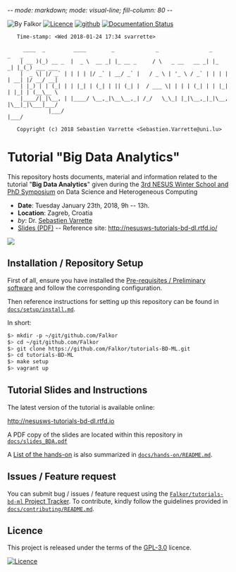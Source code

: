 -*- mode: markdown; mode: visual-line; fill-column: 80 -*-

![By Falkor](https://img.shields.io/badge/by-Falkor-blue.svg)  [![Licence](https://img.shields.io/badge/license-GPL--3.0-blue.svg)](http://www.gnu.org/licenses/gpl-3.0.html) [![github](https://img.shields.io/badge/git-github-lightgray.svg)](https://github.com/Falkor/tutorials-bd-ml) [![Documentation Status](https://readthedocs.org/projects/nesusws-tutorials-bd-dl/badge/?version=latest)](http://nesusws-tutorials-bd-dl.readthedocs.io/en/latest/?badge=latest)


       Time-stamp: <Wed 2018-01-24 17:34 svarrette>

         ____  _         ____        _             _                _       _   _
        | __ )(_) __ _  |  _ \  __ _| |_ __ _     / \   _ __   __ _| |_   _| |_(_) ___ ___
        |  _ \| |/ _` | | | | |/ _` | __/ _` |   / _ \ | '_ \ / _` | | | | | __| |/ __/ __|
        | |_) | | (_| | | |_| | (_| | || (_| |  / ___ \| | | | (_| | | |_| | |_| | (__\__ \
        |____/|_|\__, | |____/ \__,_|\__\__,_| /_/   \_\_| |_|\__,_|_|\__, |\__|_|\___|___/
                 |___/                                                |___/

       Copyright (c) 2018 Sebastien Varrette <Sebastien.Varrette@uni.lu>

# Tutorial "Big Data Analytics"

This repository hosts documents, material and information related to the tutorial "__Big Data Analytics__" given during the [3rd NESUS Winter School and PhD Symposium](http://nesusws.irb.hr/) on Data Science and Heterogeneous Computing

* __Date__: Tuesday January 23th, 2018, 9h -- 13h.
* __Location__: Zagreb, Croatia
* _by_: Dr. [Sebastien Varrette](https://varrette.gforge.uni.lu/)
* [Slides (PDF)](https://github.com/Falkor/tutorials-BD-ML/raw/master/docs/slides_BDA.pdf) -- Reference site: <http://nesusws-tutorials-bd-dl.rtfd.io/>

[![](https://github.com/Falkor/tutorials-BD-ML/raw/master/docs/cover.png)](https://github.com/Falkor/tutorials-BD-ML/raw/master/docs/slides_BDA.pdf)

## Installation / Repository Setup

First of all, ensure you have installed the [Pre-requisites / Preliminary software](docs/setup/preliminaries.md) and follow the corresponding configuration.

Then reference instructions for setting up this repository can be found in [`docs/setup/install.md`](docs/setup/install.md).

In short:

```bash
$> mkdir -p ~/git/github.com/Falkor
$> cd ~/git/github.com/Falkor
$> git clone https://github.com/Falkor/tutorials-BD-ML.git
$> cd tutorials-BD-ML
$> make setup
$> vagrant up
```

## Tutorial Slides and Instructions

The latest version of the tutorial is available online:

<http://nesusws-tutorials-bd-dl.rtfd.io>

A PDF copy of the slides are located within this repository in [`docs/slides_BDA.pdf`](docs/slides_BDA.pdf)

A [List of the hands-on](docs/hands-on/README.md) is also summarized in [`docs/hands-on/README.md`](docs/hands-on/README.md).

## Issues / Feature request

You can submit bug / issues / feature request using the [`Falkor/tutorials-bd-ml` Project Tracker](https://github.com/Falkor/tutorials-BD-ML/issues).
To contribute, kindly follow the guidelines provided in [`docs/contributing/README.md`](docs/contributing/README.md).

## Licence

This project is released under the terms of the [GPL-3.0](LICENCE) licence.

[![Licence](https://www.gnu.org/graphics/gplv3-88x31.png)](http://www.gnu.org/licenses/gpl-3.0.html)
